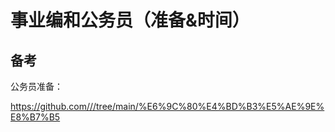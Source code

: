 # **事业编和公务员（准备&时间）**



## **备考**

公务员准备：

https://github.com///tree/main/%E6%9C%80%E4%BD%B3%E5%AE%9E%E8%B7%B5
